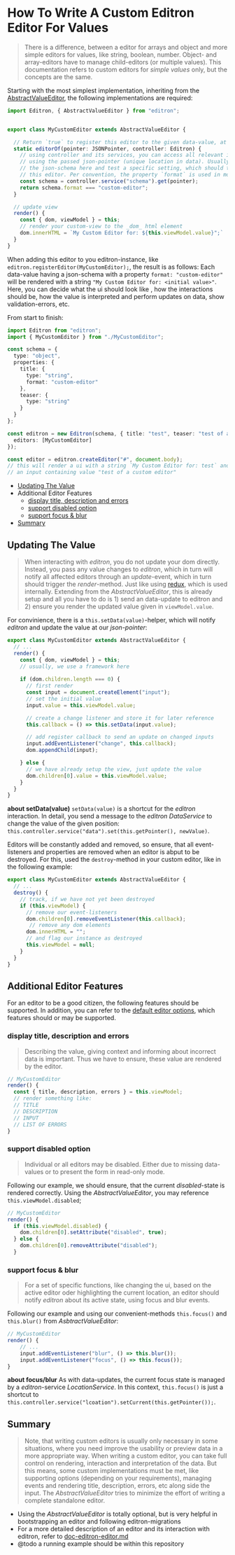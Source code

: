# How To Write A Custom Editron Editor For Values

> There is a difference, between a editor for arrays and object and more simple editors for values, like string, boolean, number. Object- and array-editors have to manage child-editors (or multiple values). This documentation refers to custom editors for _simple values_ only, but the concepts are the same.


Starting with the most simplest implementation, inheriting from the [AbstractValueEditor](../src/editors/AbstractValueEditor.ts), the following implementations are required:

```ts
import Editron, { AbstractValueEditor } from "editron";


export class MyCustomEditor extends AbstractValueEditor {

  // Return `true` to register this editor to the given data-value, at the given json-pointer
  static editorOf(pointer: JSONPointer, controller: Editron) {
    // using controller and its services, you can access all relevant information, 
    // using the passed json-pointer (unique location in data). Usually we fetch 
    // the json-schema here and test a specific setting, which should trigger 
    // this editor. Per convention, the property `format` is used in most cases:
    const schema = controller.service("schema").get(pointer);
    return schema.format === "custom-editor";
  }

  // update view
  render() {
    const { dom, viewModel } = this;
    // render your custom-view to the _dom_ html element
    dom.innerHTML = `My Custom Editor for: ${this.viewModel.value}";`
  }
}
```

When adding this editor to you editron-instance, like `editron.registerEditor(MyCustomEditor);`, the result is as follows: Each data-value having a json-schema with a property `format: "custom-editor"` will be rendered with a string `"My Custom Editor for: <initial value>"`. Here, you can decide what the ui should look like , how the interactions should be, how the value is interpreted and perform updates on data, show validation-errors, etc.

From start to finish:

```ts
import Editron from "editron";
import { MyCustomEditor } from "./MyCustomEditor";

const schema = {
  type: "object",
  properties: {
    title: {
      type: "string",
      format: "custom-editor"
    },
    teaser: {
      type: "string"
    }
  }
};

const editron = new Editron(schema, { title: "test", teaser: "test of a custom editor" }, {
  editors: [MyCustomEditor]
});

const editor = editron.createEditor("#", document.body);
// this will render a ui with a string `My Custom Editor for: test` and 
// an input containing value "test of a custom editor"
```

- [Updating The Value](#updating-the-value)
- Additional Editor Features
  - [display title, description and errors](display-title-description-and-errors)
  - [support disabled option](support-disabled-option)
  - [support focus & blur](support-focus-blur)
- [Summary](summary)



## Updating The Value

> When interacting with _editron_, you do not update your dom directly. Instead, you pass any value changes to _editron_, which in turn will notify all affected editors through an _update_-event, which in turn should trigger the _render_-method. Just like using [redux](https://github.com/reduxjs/redux), which is used internally. Extending from the _AbstractValueEditor_, this is already setup and all you have to do is 1) send an data-update to editron and 2) ensure you render the updated value given in `viewModel.value`.

For convinience, there is a `this.setData(value)`-helper, which will notify _editron_ and update the value at our _json-pointer_:

```ts
export class MyCustomEditor extends AbstractValueEditor {
  // ...
  render() {
    const { dom, viewModel } = this;
    // usually, we use a framework here
    
    if (dom.children.length === 0) {
      // first render
      const input = document.createElement("input");
      // set the initial value
      input.value = this.viewModel.value;

      // create a change listener and store it for later reference
      this.callback = () => this.setData(input.value);

      // add register callback to send an update on changed inputs
      input.addEventListener("change", this.callback);
      dom.appendChild(input);      

    } else {
      // we have already setup the view, just update the value
      dom.children[0].value = this.viewModel.value;      
    }
  }
}
```

**about setData(value)** `setData(value)` is a shortcut for the _editron_ interaction. In detail, you send a message to the _editron_ _DataService_ to change the value of the given position: `this.controller.service("data").set(this.getPointer(), newValue)`.

Editors will be constantly added and removed, so ensure, that all event-listeners and properties are removed when an editor is abput to be destroyed. For this, used the `destroy`-method in your custom editor, like in the following example:

```ts
export class MyCustomEditor extends AbstractValueEditor {
  // ...
  destroy() {
    // track, if we have not yet been destroyed
    if (this.viewModel) {
      // remove our event-listeners
      dom.children[0].removeEventListener(this.callback);
       // remove any dom elements
      dom.innerHTML = "";
      // and flag our instance as destroyed
      this.viewModel = null;
    }  
  }
}
``` 



## Additional Editor Features

For an editor to be a good citizen, the following features should be supported. In addition, you can refer to the [default editor options](doc-editor-options.md), which features should or may be supported.


### display title, description and errors

> Describing the value, giving context and informing about incorrect data is important. Thus we have to ensure, these value are rendered by the editor.

```ts
// MyCustomEditor
render() {
  const { title, description, errors } = this.viewModel;
  // render something like:
  // TITLE
  // DESCRIPTION
  // INPUT
  // LIST OF ERRORS
}
```


### support disabled option

> Individual or all editors may be disabled. Either due to missing data-values or to present the form in read-only mode.

Following our example, we should ensure, that the current _disabled_-state is rendered correctly. Using the _AbstractValueEditor_, you may reference `this.viewModel.disabled`;

```ts
// MyCustomEditor
render() {
  if (this.viewModel.disabled) {
    dom.children[0].setAttribute("disabled", true);
  } else {
    dom.children[0].removeAttribute("disabled");
  }
```


### support focus & blur

> For a set of specific functions, like changing the ui, based on the active editor oder highlighting the current location, an editor should notify _editron_ about its active state, using focus and blur events.

Following our example and using our convenient-methods `this.focus()` and `this.blur()` from _AsbtractValueEditor_:

```ts
// MyCustomEditor
render() {
    // ...
    input.addEventListener("blur", () => this.blur());
    input.addEventListener("focus", () => this.focus());
}
```

**about focus/blur** As with data-updates, the current focus state is managed by a _editron_-service _LocationService_. In this context, `this.focus()` is just a shortcut to `this.controller.service("lcoation").setCurrent(this.getPointer());`.



## Summary

> Note, that writing custom editors is usually only necessary in some situations, where you need improve the usability or preview data in a more appropriate way. When writing a custom editor, you can take full control on rendering, interaction and interpretation of the data. But this means, some custom implementations must be met, like supporting options (depending on your requirements), managing events and rendering title, description, errors, etc along side the input. The _AbstractValueEditor_ tries to minimize the effort of writing a complete standalone editor.

- Using the _AbstractValueEditor_ is totally optional, but is very helpful in bootstrapping an editor and following editron-migrations
- For a more detailed description of an editor and its interaction with editron, refer to [doc-editron-editor.md](doc-editron-editor.md)
- @todo a running example should be within this repository
